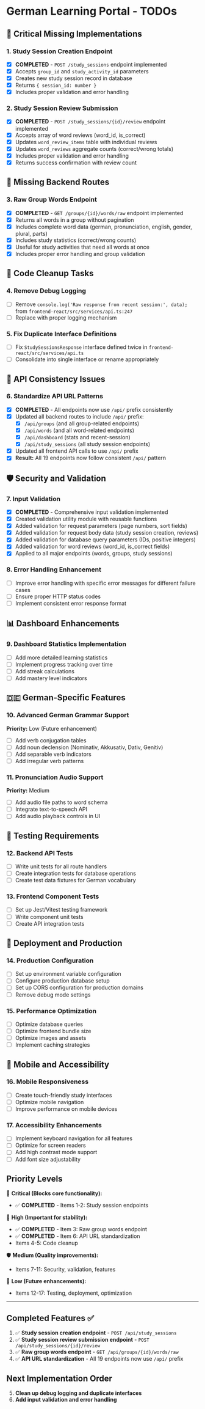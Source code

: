 # German Learning Portal - TODOs

## 🚨 Critical Missing Implementations

### 1. Study Session Creation Endpoint
- [x] **COMPLETED** - `POST /study_sessions` endpoint implemented
- [x] Accepts `group_id` and `study_activity_id` parameters
- [x] Creates new study session record in database
- [x] Returns `{ session_id: number }`
- [x] Includes proper validation and error handling

### 2. Study Session Review Submission  
- [x] **COMPLETED** - `POST /study_sessions/{id}/review` endpoint implemented
- [x] Accepts array of word reviews (word_id, is_correct)
- [x] Updates `word_review_items` table with individual reviews
- [x] Updates `word_reviews` aggregate counts (correct/wrong totals)
- [x] Includes proper validation and error handling
- [x] Returns success confirmation with review count

## 🔧 Missing Backend Routes

### 3. Raw Group Words Endpoint
- [x] **COMPLETED** - `GET /groups/{id}/words/raw` endpoint implemented
- [x] Returns all words in a group without pagination
- [x] Includes complete word data (german, pronunciation, english, gender, plural, parts)
- [x] Includes study statistics (correct/wrong counts)
- [x] Useful for study activities that need all words at once
- [x] Includes proper error handling and group validation

## 🧹 Code Cleanup Tasks

### 4. Remove Debug Logging
- [ ] Remove `console.log('Raw response from recent session:', data);` from `frontend-react/src/services/api.ts:247`
- [ ] Replace with proper logging mechanism

### 5. Fix Duplicate Interface Definitions
- [ ] Fix `StudySessionsResponse` interface defined twice in `frontend-react/src/services/api.ts`
- [ ] Consolidate into single interface or rename appropriately

## 🔄 API Consistency Issues

### 6. Standardize API URL Patterns
- [x] **COMPLETED** - All endpoints now use `/api/` prefix consistently
- [x] Updated all backend routes to include `/api/` prefix:
  - [x] `/api/groups` (and all group-related endpoints)
  - [x] `/api/words` (and all word-related endpoints)
  - [x] `/api/dashboard` (stats and recent-session)
  - [x] `/api/study_sessions` (all study session endpoints)
- [x] Updated all frontend API calls to use `/api/` prefix
- [x] **Result:** All 19 endpoints now follow consistent `/api/` pattern

## 🛡️ Security and Validation

### 7. Input Validation
- [x] **COMPLETED** - Comprehensive input validation implemented
- [x] Created validation utility module with reusable functions
- [x] Added validation for request parameters (page numbers, sort fields)
- [x] Added validation for request body data (study session creation, reviews)
- [x] Added validation for database query parameters (IDs, positive integers)
- [x] Added validation for word reviews (word_id, is_correct fields)
- [x] Applied to all major endpoints (words, groups, study sessions)

### 8. Error Handling Enhancement
- [ ] Improve error handling with specific error messages for different failure cases
- [ ] Ensure proper HTTP status codes
- [ ] Implement consistent error response format

## 📊 Dashboard Enhancements

### 9. Dashboard Statistics Implementation
- [ ] Add more detailed learning statistics
- [ ] Implement progress tracking over time
- [ ] Add streak calculations
- [ ] Add mastery level indicators

## 🇩🇪 German-Specific Features

### 10. Advanced German Grammar Support
**Priority:** Low (Future enhancement)
- [ ] Add verb conjugation tables
- [ ] Add noun declension (Nominativ, Akkusativ, Dativ, Genitiv)
- [ ] Add separable verb indicators
- [ ] Add irregular verb patterns

### 11. Pronunciation Audio Support
**Priority:** Medium
- [ ] Add audio file paths to word schema
- [ ] Integrate text-to-speech API
- [ ] Add audio playback controls in UI

## 🧪 Testing Requirements

### 12. Backend API Tests
- [ ] Write unit tests for all route handlers
- [ ] Create integration tests for database operations
- [ ] Create test data fixtures for German vocabulary

### 13. Frontend Component Tests
- [ ] Set up Jest/Vitest testing framework
- [ ] Write component unit tests
- [ ] Create API integration tests

## 🚀 Deployment and Production

### 14. Production Configuration
- [ ] Set up environment variable configuration
- [ ] Configure production database setup
- [ ] Set up CORS configuration for production domains
- [ ] Remove debug mode settings

### 15. Performance Optimization
- [ ] Optimize database queries
- [ ] Optimize frontend bundle size
- [ ] Optimize images and assets
- [ ] Implement caching strategies

## 📱 Mobile and Accessibility

### 16. Mobile Responsiveness
- [ ] Create touch-friendly study interfaces
- [ ] Optimize mobile navigation
- [ ] Improve performance on mobile devices

### 17. Accessibility Enhancements
- [ ] Implement keyboard navigation for all features
- [ ] Optimize for screen readers
- [ ] Add high contrast mode support
- [ ] Add font size adjustability

## Priority Levels

🚨 **Critical (Blocks core functionality):**
- ✅ **COMPLETED** - Items 1-2: Study session endpoints

🔧 **High (Important for stability):**
- ✅ **COMPLETED** - Item 3: Raw group words endpoint
- ✅ **COMPLETED** - Item 6: API URL standardization  
- Items 4-5: Code cleanup

🛡️ **Medium (Quality improvements):**
- Items 7-11: Security, validation, features

🧪 **Low (Future enhancements):**
- Items 12-17: Testing, deployment, optimization

---

## Completed Features ✅

1. ✅ **Study session creation endpoint** - `POST /api/study_sessions`
2. ✅ **Study session review submission endpoint** - `POST /api/study_sessions/{id}/review`
3. ✅ **Raw group words endpoint** - `GET /api/groups/{id}/words/raw`
4. ✅ **API URL standardization** - All 19 endpoints now use `/api/` prefix

## Next Implementation Order

5. **Clean up debug logging and duplicate interfaces**
6. **Add input validation and error handling**